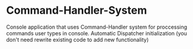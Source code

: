 # Command-Handler-System
Console application that uses Command-Handler system for proccessing commands user types in console. Automatic Dispatcher initialization (you don't need rewrite existing code to add new functionality)
